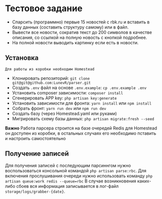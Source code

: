 # Тестовое задание

- Спарсить (программно) первые 15 новостей с rbk.ru и вставить в базу данных (составить структуру самому) или в файл.
- Вывести все новости, сократив текст до 200 символов в качестве описания, со ссылкой на полную новость с кнопкой подробнее.
- На полной новости выводить картинку если есть в новости.

## Установка
`Для работы из коробки необходим Homestead`
- Клонировать репозиторий: `git clone git@git@github.com:LunevR/parser.git`
- Создать `.env` файл на основе `.env.example`: `cp .env.example .env`
- Установить composer зависимости: `composer install`
- Сгенерировать APP key: `php artisan key:generate`
- Установить зависимости для фронта: `yarn install` или `npm install`
- Собрать фронт: `yarn run dev` или `npm run dev`
- Создать базу (через Homestead.yaml или руками)
- Мигрировать схему базы данных: `php artisan migrate:fresh --seed`

**Важно** Работа парсера строится на базе очередей Redis для Homestead он доступен из коробки, в остальных случаях его необходимо пставить и настроить самостоятельно

## Получение записей
Для получения записей с последующим парсиннгом нужно воспользоваться консольной командой `php artisan parse:rbc`.
Для включения прослушивания очереди нужно использовать команду `php artisan queue:work redis --queue=rbc`
В случае возникновения каких-либо сбоев вся информация записывается в лог-файл `storage/logs/grabber-{date}`.
